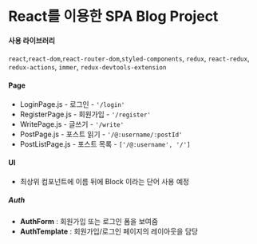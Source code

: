 # React를 이용한 SPA Blog Project

#### 사용 라이브러리

`react`,`react-dom`,`react-router-dom`,`styled-components`, `redux`, `react-redux`, `redux-actions`, `immer`, `redux-devtools-extension`

#### Page

- LoginPage.js - 로그인 - `'/login'`
- RegisterPage.js - 회원가입 - `'/register'`
- WritePage.js - 글쓰기 - `'/write'`
- PostPage.js - 포스트 읽기 - `'/@:username/:postId'`
- PostListPage.js - 포스트 목록 - `['/@:username', '/']`

#### UI

- 최상위 컴포넌트에 이름 뒤에 Block 이라는 단어 사용 예정

##### Auth

- **AuthForm** : 회원가입 또는 로그인 폼을 보여줌
- **AuthTemplate** : 회원가입/로그인 페이지의 레이아웃을 담당
